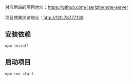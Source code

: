 对应后端的项目地址：https://github.com/liserlzhy/note-server

项目效果浏览地址：http://120.78.177.139

## 安装依赖

    npm install

## 启动项目

    npm run start
